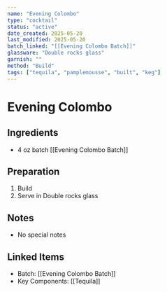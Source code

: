```yaml
---
name: "Evening Colombo"
type: "cocktail"
status: "active"
date_created: 2025-05-20
last_modified: 2025-05-20
batch_linked: "[[Evening Colombo Batch]]"
glassware: "Double rocks glass"
garnish: ""
method: "Build"
tags: ["tequila", "pamplemousse", "built", "keg"]
---
```


# Evening Colombo

## Ingredients
- 4 oz batch [[Evening Colombo Batch]]

## Preparation
1. Build
2. Serve in Double rocks glass


## Notes
- No special notes

## Linked Items
- Batch: [[Evening Colombo Batch]]
- Key Components: [[Tequila]]
